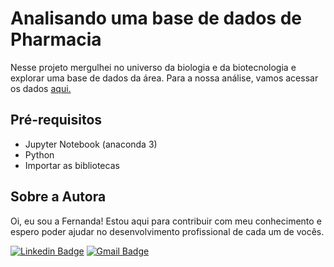 # Analisando uma base de dados de Pharmacia
Nesse projeto mergulhei no universo da biologia e da biotecnologia e explorar uma base de dados da área.
Para a nossa análise, vamos acessar os dados [aqui.](https://github.com/alura-cursos/imersaodados3/tree/main/dados)

## Pré-requisitos 
- Jupyter Notebook (anaconda 3)
- Python
- Importar as bibliotecas 

## Sobre a Autora
Oi, eu sou a Fernanda! Estou aqui para contribuir com meu conhecimento e espero poder ajudar no desenvolvimento profissional de cada um de vocês.

[![Linkedin Badge](https://img.shields.io/badge/-Fernanda_Maki_Hirose-blue?style=flat-square&logo=Linkedin&logoColor=white&link=https://www.linkedin.com/in/fernanda-maki-hirose-801117208/)](https://www.linkedin.com/in/fernanda-maki-hirose-801117208/)  [![Gmail Badge](https://img.shields.io/badge/-femahi2020@gmail.com-c14438?style=flat-square&logo=Gmail&logoColor=white&link=mailto:femahi2020@gmail.com)](mailto:femahi2020@gmail.com)
